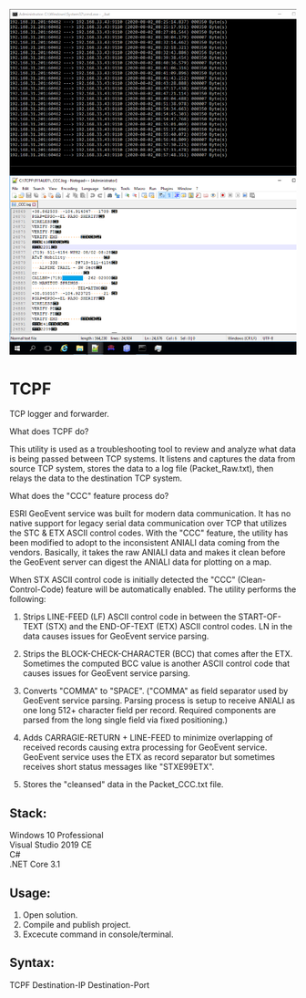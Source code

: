 ![Preview](Preview.png?raw=true "Preview")

# TCPF
TCP logger and forwarder.

What does TCPF do? 

This utility is used as a troubleshooting tool to review and analyze what data is being passed between TCP systems.  It listens and captures the data from source TCP system, stores the data to a log file (Packet_Raw.txt), then relays the data to the destination TCP system.

What does the "CCC" feature process do?

ESRI GeoEvent service was built for modern data communication.  It has no native support for legacy serial data communication over TCP that utilizes the STC & ETX ASCII control codes.  With the "CCC" feature, the utility has been modified to adopt to the inconsistent ANIALI data coming from the vendors.  Basically, it takes the raw ANIALI data and makes it clean before the GeoEvent server can digest the ANIALI data for plotting on a map.

When STX ASCII control code is initially detected the "CCC" (Clean-Control-Code) feature will be automatically enabled. The utility performs the following: 

1) Strips LINE-FEED (LF) ASCII control code in between the START-OF-TEXT (STX) and the END-OF-TEXT (ETX) ASCII control codes. LN in the data causes issues for GeoEvent service parsing.

2) Strips the BLOCK-CHECK-CHARACTER (BCC) that comes after the ETX. Sometimes the computed BCC value is another ASCII control code that causes issues for GeoEvent service parsing.

3) Converts "COMMA" to "SPACE". ("COMMA" as field separator used by GeoEvent service parsing.  Parsing process is setup to receive ANIALI as one long 512+ character field per record.  Required components are parsed from the long single field via fixed positioning.) 

4) Adds CARRAGIE-RETURN + LINE-FEED to minimize overlapping of received records causing extra processing for GeoEvent service.  GeoEvent service uses the ETX as record separator but sometimes receives short status messages like "STXE99ETX".

5) Stores the "cleansed" data in the Packet_CCC.txt file.


## Stack:

Windows 10 Professional\
Visual Studio 2019 CE\
C#\
.NET Core 3.1

## Usage:

1. Open solution.
2. Compile and publish project.
3. Excecute command in console/terminal.

## Syntax:

TCPF Destination-IP Destination-Port
